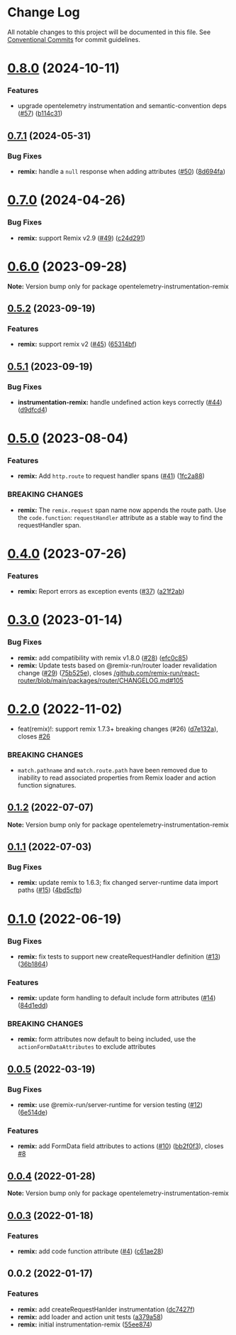 # Change Log

All notable changes to this project will be documented in this file.
See [Conventional Commits](https://conventionalcommits.org) for commit guidelines.

# [0.8.0](https://github.com/justindsmith/opentelemetry-instrumentations-js/compare/opentelemetry-instrumentation-remix@0.7.1...opentelemetry-instrumentation-remix@0.8.0) (2024-10-11)


### Features

* upgrade opentelemetry instrumentation and semantic-convention deps ([#57](https://github.com/justindsmith/opentelemetry-instrumentations-js/issues/57)) ([b114c31](https://github.com/justindsmith/opentelemetry-instrumentations-js/commit/b114c319c78f786fb8e3ded9a354c244f1e0204f))





## [0.7.1](https://github.com/justindsmith/opentelemetry-instrumentations-js/compare/opentelemetry-instrumentation-remix@0.7.0...opentelemetry-instrumentation-remix@0.7.1) (2024-05-31)


### Bug Fixes

* **remix:** handle a `null` response when adding attributes ([#50](https://github.com/justindsmith/opentelemetry-instrumentations-js/issues/50)) ([8d694fa](https://github.com/justindsmith/opentelemetry-instrumentations-js/commit/8d694fa7c7242b49fd3d24c3f0248b7b75870856))





# [0.7.0](https://github.com/justindsmith/opentelemetry-instrumentations-js/compare/opentelemetry-instrumentation-remix@0.6.0...opentelemetry-instrumentation-remix@0.7.0) (2024-04-26)


### Bug Fixes

* **remix:** support Remix v2.9 ([#49](https://github.com/justindsmith/opentelemetry-instrumentations-js/issues/49)) ([c24d291](https://github.com/justindsmith/opentelemetry-instrumentations-js/commit/c24d291ac0aff88ebf4a3bf08afc5e4e21302964))





# [0.6.0](https://github.com/justindsmith/opentelemetry-instrumentations-js/compare/opentelemetry-instrumentation-remix@0.5.2...opentelemetry-instrumentation-remix@0.6.0) (2023-09-28)

**Note:** Version bump only for package opentelemetry-instrumentation-remix





## [0.5.2](https://github.com/justindsmith/opentelemetry-instrumentations-js/compare/opentelemetry-instrumentation-remix@0.5.1...opentelemetry-instrumentation-remix@0.5.2) (2023-09-19)


### Features

* **remix:** support remix v2 ([#45](https://github.com/justindsmith/opentelemetry-instrumentations-js/issues/45)) ([65314bf](https://github.com/justindsmith/opentelemetry-instrumentations-js/commit/65314bf20c06a2a30c5ae3fe79ce4ad99db80611))





## [0.5.1](https://github.com/justindsmith/opentelemetry-instrumentations-js/compare/opentelemetry-instrumentation-remix@0.5.0...opentelemetry-instrumentation-remix@0.5.1) (2023-09-19)


### Bug Fixes

* **instrumentation-remix:** handle undefined action keys correctly ([#44](https://github.com/justindsmith/opentelemetry-instrumentations-js/issues/44)) ([d9dfcd4](https://github.com/justindsmith/opentelemetry-instrumentations-js/commit/d9dfcd4d62f35c83847f9fd34539468049f93632))





# [0.5.0](https://github.com/justindsmith/opentelemetry-instrumentations-js/compare/opentelemetry-instrumentation-remix@0.4.0...opentelemetry-instrumentation-remix@0.5.0) (2023-08-04)


### Features

* **remix:** Add `http.route` to request handler spans ([#41](https://github.com/justindsmith/opentelemetry-instrumentations-js/issues/41)) ([1fc2a88](https://github.com/justindsmith/opentelemetry-instrumentations-js/commit/1fc2a8863c69518fa4828ba5630a995fe51c1efe))


### BREAKING CHANGES

* **remix:** The `remix.request` span name now appends the route path. Use the `code.function`: `requestHandler` attribute as a stable way to find the requestHandler span.





# [0.4.0](https://github.com/justindsmith/opentelemetry-instrumentations-js/compare/opentelemetry-instrumentation-remix@0.3.0...opentelemetry-instrumentation-remix@0.4.0) (2023-07-26)


### Features

* **remix:** Report errors as exception events ([#37](https://github.com/justindsmith/opentelemetry-instrumentations-js/issues/37)) ([a21f2ab](https://github.com/justindsmith/opentelemetry-instrumentations-js/commit/a21f2ab91c39888865d74270249ee204cdcbd04d))





# [0.3.0](https://github.com/justindsmith/opentelemetry-instrumentations-js/compare/opentelemetry-instrumentation-remix@0.2.0...opentelemetry-instrumentation-remix@0.3.0) (2023-01-14)


### Bug Fixes

* **remix:** add compatibility with remix v1.8.0 ([#28](https://github.com/justindsmith/opentelemetry-instrumentations-js/issues/28)) ([efc0c85](https://github.com/justindsmith/opentelemetry-instrumentations-js/commit/efc0c8509829551979e9c46fd72c848d8e6f772b))
* **remix:** Update tests based on @remix-run/router loader revalidation change ([#29](https://github.com/justindsmith/opentelemetry-instrumentations-js/issues/29)) ([75b525e](https://github.com/justindsmith/opentelemetry-instrumentations-js/commit/75b525e7b4a5c15726c67546277ba7d2230931f4)), closes [/github.com/remix-run/react-router/blob/main/packages/router/CHANGELOG.md#105](https://github.com//github.com/remix-run/react-router/blob/main/packages/router/CHANGELOG.md/issues/105)





# [0.2.0](https://github.com/justindsmith/opentelemetry-instrumentations-js/compare/opentelemetry-instrumentation-remix@0.1.2...opentelemetry-instrumentation-remix@0.2.0) (2022-11-02)


* feat(remix)!: support remix 1.7.3+ breaking changes (#26) ([d7e132a](https://github.com/justindsmith/opentelemetry-instrumentations-js/commit/d7e132aff89844cd8b2906f6738784c9c21ddf3a)), closes [#26](https://github.com/justindsmith/opentelemetry-instrumentations-js/issues/26)


### BREAKING CHANGES

* `match.pathname` and `match.route.path` have been removed due to inability to read associated properties from Remix loader and action function signatures.





## [0.1.2](https://github.com/justindsmith/opentelemetry-instrumentations-js/compare/opentelemetry-instrumentation-remix@0.1.1...opentelemetry-instrumentation-remix@0.1.2) (2022-07-07)

**Note:** Version bump only for package opentelemetry-instrumentation-remix





## [0.1.1](https://github.com/justindsmith/opentelemetry-instrumentations-js/compare/opentelemetry-instrumentation-remix@0.1.0...opentelemetry-instrumentation-remix@0.1.1) (2022-07-03)


### Bug Fixes

* **remix:** update remix to 1.6.3; fix changed server-runtime data import paths ([#15](https://github.com/justindsmith/opentelemetry-instrumentations-js/issues/15)) ([4bd5cfb](https://github.com/justindsmith/opentelemetry-instrumentations-js/commit/4bd5cfb9e356d2d79413d1b72aa6fce19c0e4d10))





# [0.1.0](https://github.com/justindsmith/opentelemetry-instrumentations-js/compare/opentelemetry-instrumentation-remix@0.0.5...opentelemetry-instrumentation-remix@0.1.0) (2022-06-19)


### Bug Fixes

* **remix:** fix tests to support new createRequestHandler definition ([#13](https://github.com/justindsmith/opentelemetry-instrumentations-js/issues/13)) ([36b1864](https://github.com/justindsmith/opentelemetry-instrumentations-js/commit/36b186482c8ea9dace0a5aadc7cf7fabd7ef4200))


### Features

* **remix:** update form handling to default include form attributes ([#14](https://github.com/justindsmith/opentelemetry-instrumentations-js/issues/14)) ([84d1edd](https://github.com/justindsmith/opentelemetry-instrumentations-js/commit/84d1edd8754bfb6cfa4e17c7c983231352f0fc70))


### BREAKING CHANGES

* **remix:** form attributes now default to being included, use the `actionFormDataAttributes` to exclude attributes





## [0.0.5](https://github.com/justindsmith/opentelemetry-instrumentations-js/compare/opentelemetry-instrumentation-remix@0.0.4...opentelemetry-instrumentation-remix@0.0.5) (2022-03-19)


### Bug Fixes

* **remix:** use @remix-run/server-runtime for version testing ([#12](https://github.com/justindsmith/opentelemetry-instrumentations-js/issues/12)) ([6e514de](https://github.com/justindsmith/opentelemetry-instrumentations-js/commit/6e514dea8cb65c4f064341b2f5be6993743601b9))


### Features

* **remix:** add FormData field attributes to actions ([#10](https://github.com/justindsmith/opentelemetry-instrumentations-js/issues/10)) ([bb2f0f3](https://github.com/justindsmith/opentelemetry-instrumentations-js/commit/bb2f0f3872359bd66fb8331752dc42660bb8170c)), closes [#8](https://github.com/justindsmith/opentelemetry-instrumentations-js/issues/8)





## [0.0.4](https://github.com/justindsmith/opentelemetry-instrumentations-js/compare/opentelemetry-instrumentation-remix@0.0.3...opentelemetry-instrumentation-remix@0.0.4) (2022-01-28)

**Note:** Version bump only for package opentelemetry-instrumentation-remix





## [0.0.3](https://github.com/justindsmith/opentelemetry-instrumentations-js/compare/opentelemetry-instrumentation-remix@0.0.2...opentelemetry-instrumentation-remix@0.0.3) (2022-01-18)


### Features

* **remix:** add code function attribute ([#4](https://github.com/justindsmith/opentelemetry-instrumentations-js/issues/4)) ([c61ae28](https://github.com/justindsmith/opentelemetry-instrumentations-js/commit/c61ae286da837665ce2128078a449eff529bff51))





## 0.0.2 (2022-01-17)


### Features

* **remix:** add createRequestHanlder instrumentation ([dc7427f](https://github.com/justindsmith/opentelemetry-instrumentations-js/commit/dc7427f3883e2d34bcb1786bfb707922b235715d))
* **remix:** add loader and action unit tests ([a379a58](https://github.com/justindsmith/opentelemetry-instrumentations-js/commit/a379a58032df3db795f7cfbabf4c85108454b395))
* **remix:** initial instrumentation-remix ([55ee874](https://github.com/justindsmith/opentelemetry-instrumentations-js/commit/55ee8748427c74165895a73c4c1c2edf746a65d1))
